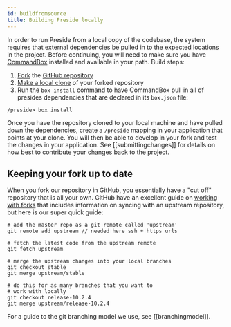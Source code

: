 ```yaml
---
id: buildfromsource
title: Building Preside locally
---
```


In order to run Preside from a local copy of the codebase, the system requires that external dependencies be pulled in to the expected locations in the project. Before continuing, you will need to make sure you have [CommandBox](https://www.ortussolutions.com/products/commandbox) installed and available in your path. Build steps:

1. [Fork](https://help.github.com/articles/fork-a-repo/) the [GitHub repository](https://github.com/pixl8/Preside-CMS)
2. [Make a local clone](https://help.github.com/articles/cloning-a-repository/) of your forked repository
3. Run the `box install` command to have CommandBox pull in all of presides dependencies that are declared in its `box.json` file:
```
/preside> box install
```

Once you have the repository cloned to your local machine and have pulled down the dependencies, create a `/preside` mapping in your application that points at your clone. You will then be able to develop in your fork and test the changes in your application. See [[submittingchanges]] for details on how best to contribute your changes back to the project.

## Keeping your fork up to date

When you fork our repository in GitHub, you essentially have a "cut off" repository that is all your own. GitHub have an excellent guide on [working with forks](https://help.github.com/articles/working-with-forks/) that includes information on syncing with an upstream repository, but here is our super quick guide:

```
# add the master repo as a git remote called 'upstream'
git remote add upstream // needed here ssh + https urls

# fetch the latest code from the upstream remote
git fetch upstream

# merge the upstream changes into your local branches
git checkout stable
git merge upstream/stable

# do this for as many branches that you want to 
# work with locally
git checkout release-10.2.4
git merge upstream/release-10.2.4

```

For a guide to the git branching model we use, see [[branchingmodel]].

